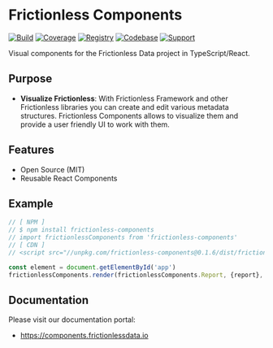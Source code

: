 # Frictionless Components

<Meta title="Frictionless Components" />

[![Build](https://img.shields.io/github/workflow/status/frictionlessdata/components/general/main)](https://github.com/frictionlessdata/components/actions)
[![Coverage](https://img.shields.io/codecov/c/github/frictionlessdata/components/main)](https://codecov.io/gh/frictionlessdata/components)
[![Registry](https://img.shields.io/npm/v/frictionless-components.svg)](https://www.npmjs.com/package/frictionless-components)
[![Codebase](https://img.shields.io/badge/github-main-brightgreen)](https://github.com/frictionlessdata/components)
[![Support](https://img.shields.io/badge/chat-discord-brightgreen)](https://discord.com/channels/695635777199145130/695635777199145133)

Visual components for the Frictionless Data project in TypeScript/React.

## Purpose

- **Visualize Frictionless**: With Frictionless Framework and other Frictionless libraries you can create and edit various metadata structures. Frictionless Components allows to visualize them and provide a user friendly UI to work with them.

## Features

- Open Source (MIT)
- Reusable React Components

## Example

```javascript
// [ NPM ]
// $ npm install frictionless-components
// import frictionlessComponents from 'frictionless-components'
// [ CDN ]
// <script src="//unpkg.com/frictionless-components@0.1.6/dist/frictionless-components.js"></script>

const element = document.getElementById('app')
frictionlessComponents.render(frictionlessComponents.Report, {report}, element)
```

## Documentation

Please visit our documentation portal:
- https://components.frictionlessdata.io
